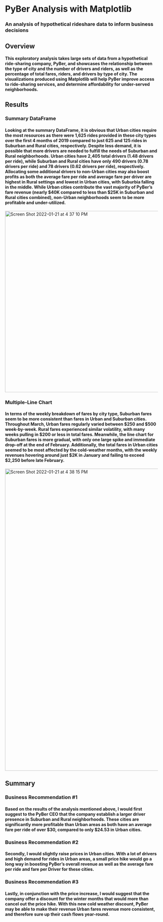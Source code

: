 # PyBer Analysis with Matplotlib
### An analysis of hypothetical rideshare data to inform business decisions

## Overview
#### This exploratory analysis takes large sets of data from a hypothetical ride-sharing company, PyBer, and showcases the relationship between the type of city and the number of drivers and riders, as well as the percentage of total fares, riders, and drivers by type of city. The visualizations produced using Matplotlib will help PyBer improve access to ride-sharing services, and determine affordability for under-served neighborhoods.

## Results

### Summary DataFrame
#### Looking at the summary DataFrame, it is obvious that Urban cities require the most resources as there were 1,625 rides provided in these city types over the first 4 months of 2019 compared to just 625 and 125 rides in Suburban and Rural cities, respectively. Despite less demand, it is possible that more drivers are needed to fulfill the needs of Suburban and Rural neighborhoods. Urban cities have 2,405 total drivers (1.48 drivers per ride), while Suburban and Rural cities have only 490 drivers (0.78 drivers per ride) and 78 drivers (0.62 drivers per ride), respectively. Allocating some additional drivers to non-Urban cities may also boost profits as both the average fare per ride and average fare per driver are highest in Rural settings and lowest in Urban cities, with Suburbia falling in the middle. While Urban cities contribute the vast majority of PyBer’s fare revenue (nearly $40K compared to less than $25K in Suburban and Rural cities combined), non-Urban neighborhoods seem to be more profitable and under-utilized.

<img width="596" alt="Screen Shot 2022-01-21 at 4 37 10 PM" src="https://user-images.githubusercontent.com/95303422/150603403-5d851cc8-7515-4663-a10c-c02fd7365245.png">

### Multiple-Line Chart
#### In terms of the weekly breakdown of fares by city type, Suburban fares seem to be more consistent than fares in Urban and Suburban cities. Throughout March, Urban fares regularly varied between $250 and $500 week-by-week. Rural fares experienced similar volatility, with many weeks pulling in $200 or less in total fares. Meanwhile, the line chart for Suburban fares is more gradual, with only one large spike and immediate drop-off at the end of February. Additionally, the total fares in Urban cities seemed to be most affected by the cold-weather months, with the weekly revenues hovering around just $2K in January and failing to exceed $2,250 before late February.

<img width="993" alt="Screen Shot 2022-01-21 at 4 38 15 PM" src="https://user-images.githubusercontent.com/95303422/150603515-77874c82-0ce3-4d67-8cf8-cc2f618d79b0.png">

## Summary

### Business Recommendation #1
#### Based on the results of the analysis mentioned above, I would first suggest to the PyBer CEO that the company establish a larger driver presence in Suburban and Rural neighborhoods. These cities are significantly more profitable than Urban areas as both have an average fare per ride of over $30, compared to only $24.53 in Urban cities.

### Business Recommendation #2
#### Secondly, I would slightly raise prices in Urban cities. With a lot of drivers and high demand for rides in Urban areas, a small price hike would go a long way in boosting PyBer’s overall revenue as well as the average fare per ride and fare per Driver for these cities.

### Business Recommendation #3
#### Lastly, in conjunction with the price increase, I would suggest that the company offer a discount for the winter months that would more than cancel out the price hike. With this new cold weather discount, PyBer may be able to make their revenue Urban fares revenue more consistent, and therefore sure up their cash flows year-round.
